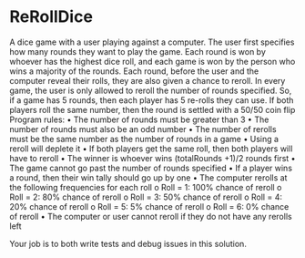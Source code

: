 # ReRollDice
A dice game with a user playing against a computer.  The user first specifies how many rounds they want to play the game.  Each round is won by whoever has the highest dice roll, and each game is won by the person who wins a majority of the rounds.  Each round, before the user and the computer reveal their rolls, they are also given a chance to reroll.  In every game, the user is only allowed to reroll the number of rounds specified.  So, if a game has 5 rounds, then each player has 5 re-rolls they can use.  If both players roll the same number, then the round is settled with a 50/50 coin flip
Program rules:
•	The number of rounds must be greater than 3
•	The number of rounds must also be an odd number
•	The number of rerolls must be the same number as the number of rounds in a game
•	Using a reroll will deplete it
•	If both players get the same roll, then both players will have to reroll
•	The winner is whoever wins (totalRounds +1)/2 rounds first
•	The game cannot go past the number of rounds specified
•	If a player wins a round, then their win tally should go up by one
•	The computer rerolls at the following frequencies for each roll
o	Roll = 1: 100% chance of reroll
o	Roll = 2: 80% chance of reroll
o	Roll = 3: 50% chance of reroll
o	Roll = 4: 20% chance of reroll
o	Roll = 5: 5% chance of reroll
o	Roll = 6: 0% chance of reroll
•	The computer or user cannot reroll if they do not have any rerolls left

Your job is to both write tests and debug issues in this solution.
